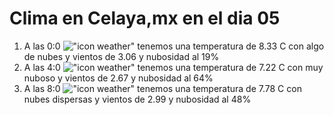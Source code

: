 # Clima en Celaya,mx en el dia 05

1. A las 0:0 !["icon weather"](http://openweathermap.org/img/w/02n.png) tenemos una temperatura de 8.33 C con algo de nubes y  vientos de 3.06 y nubosidad al 19%
1. A las 4:0 !["icon weather"](http://openweathermap.org/img/w/04n.png) tenemos una temperatura de 7.22 C con muy nuboso y  vientos de 2.67 y nubosidad al 64%
1. A las 8:0 !["icon weather"](http://openweathermap.org/img/w/03d.png) tenemos una temperatura de 7.78 C con nubes dispersas y  vientos de 2.99 y nubosidad al 48%
